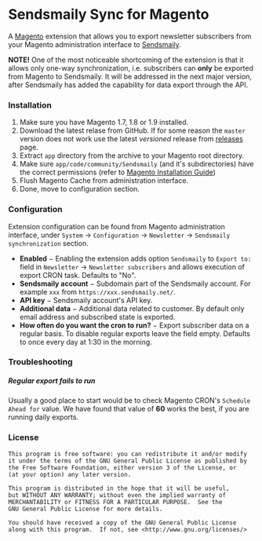 # Sendsmaily Sync for Magento
A [Magento](http://magento.com/ "eCommerce Software & eCommerce Platform Solutions | Magento") extension that allows you to export newsletter subscribers from your Magento administration interface to [Sendsmaily](https://sendsmaily.com/ "Sendsmaily").

**NOTE!** One of the most noticeable shortcoming of the extension is that it allows only one-way synchronization, i.e. subscribers can **only** be exported from Magento to Sendsmaily. It will be addressed in the next major version, after Sendsmaily has added the capability for data export through the API.

### Installation
1. Make sure you have Magento 1.7, 1.8 or 1.9 installed.
2. Download the latest relase from GitHub. If for some reason the `master` version does not work use the latest *versioned* release from [releases](https://github.com/sendsmaily/Sendsmaily-Sync-for-Magento/releases) page.
2. Extract `app` directory from the archive to your Magento root directory.
3. Make sure `app/code/community/Sendsmaily` (and it's subdirectories) have the correct permissions (refer to [Magento Installation Guide](http://www.magentocommerce.com/knowledge-base/entry/ce18-and-ee113-installing#install-privs "Installing and Verifying Magento Community Edition (CE) and Enterprise Edition (EE)"))
4. Flush Magento Cache from administration interface.
5. Done, move to configuration section.

### Configuration
Extension configuration can be found from Magento administration interface, under `System` &rarr; `Configuration` &rarr; `Newsletter` &rarr; `Sendsmaily synchronization` section.

* **Enabled** &minus; Enabling the extension adds option `Sendsmaily` to `Export to:` field in `Newsletter` &rarr; `Newsletter subscribers` and allows execution of export CRON task. Defaults to "No".
* **Sendsmaily account** &minus; Subdomain part of the Sendsmaily account. For example `xxx` from `https://xxx.sendsmaily.net/`.
* **API key** &minus; Sendsmaily account's API key.
* **Additional data** &minus; Additional data related to customer. By default only email address and subscribed state is exported.
* **How often do you want the cron to run?** &minus; Export subscriber data on a regular basis. To disable regular exports leave the field empty. Defaults to once every day at 1:30 in the morning.

### Troubleshooting
##### Regular export fails to run
Usually a good place to start would be to check Magento CRON's `Schedule Ahead for` value. We have found that value of **60** works the best, if you are running daily exports.

### License
```
This program is free software: you can redistribute it and/or modify
it under the terms of the GNU General Public License as published by
the Free Software Foundation, either version 3 of the License, or
(at your option) any later version.

This program is distributed in the hope that it will be useful,
but WITHOUT ANY WARRANTY; without even the implied warranty of
MERCHANTABILITY or FITNESS FOR A PARTICULAR PURPOSE.  See the
GNU General Public License for more details.

You should have received a copy of the GNU General Public License
along with this program.  If not, see <http://www.gnu.org/licenses/>
```
